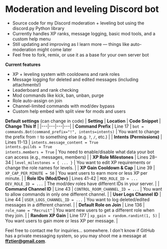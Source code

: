 # Moderation and leveling Discord bot
- Source code for my Discord moderation + leveling bot using the discord.py Python library
- Currently handles XP ranks, message logging, basic mod tools, and a custom help menu
- Still updating and improving as I learn more — things like auto-moderation might come later
- Feel free to fork, remix, or use it as a base for your own server bot




**Current features**
- XP + leveling system with cooldowns and rank roles
- Message logging for deleted and edited messages (including attachments!)
- Leaderboard and rank checking
- Mod commands like kick, ban, unban, purge
- Role auto-assign on join
- Channel-limited commands with mod/dev bypass
- Custom help embed with split view for mods and users




**Default settings** (can change in code)
| **Setting** | **Location** | **Code Snippet** | **Change This If** |
|---|---|---|---|
| **Command Prefix** | Line 17 | `bot = commands.Bot(command_prefix="!", intents=intents)` | You want to change the prefix from `!` to something else (e.g. `?`, `/`, etc.) |
| **Intents (Permissions)** | Lines 11-13 | `intents.message_content = True`<br>`intents.guilds = True`<br>`intents.members = True` | You need to enable/disable what data your bot can access (e.g., messages, members) |
| **XP Role Milestones** | Lines 28–34 | `level_milestones = { ... }` | You want to edit XP requirements or change the role names for levels. |
| **XP Gain Cooldown & Cap** | Line 39 | `XP_CAP_PER_MINUTE = 50` | You want users to earn more or less XP per minute. |
| **Role IDs (Mod/Dev)** | Lines 41-42 | `MOD_ROLE_ID = ...`<br>`DEV_ROLE_ID = ...` | The mod/dev roles have different IDs in your server. |
| **Command Channel ID** | Line 43 | `CONTROL_ROOM_CHANNEL_ID = ...` | You want to allow commands in only one different channel. |
| **User Logs Channel ID** | Line 44 | `USER_LOGS_CHANNEL_ID = ...` | You want to log deleted/edited messages in a different channel. |
| **Default Role on Join**   | Line 136 | `role_name = "Recruit"` | You want new users to get a different role when they join. |
| **Random XP Gain** | Line 177 | `xp_gain = random.randint(1, 5)` | You want users to gain more or less XP per message. |

Feel free to contact me for inquiries... somewhere. I don't know if GitHub has a private messaging system, so you may shoot me a message at **ffztier@gmail.com**.
